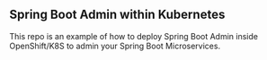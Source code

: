 ## Spring Boot Admin within Kubernetes

This repo is an example of how to deploy Spring Boot Admin inside OpenShift/K8S to admin your Spring Boot Microservices.